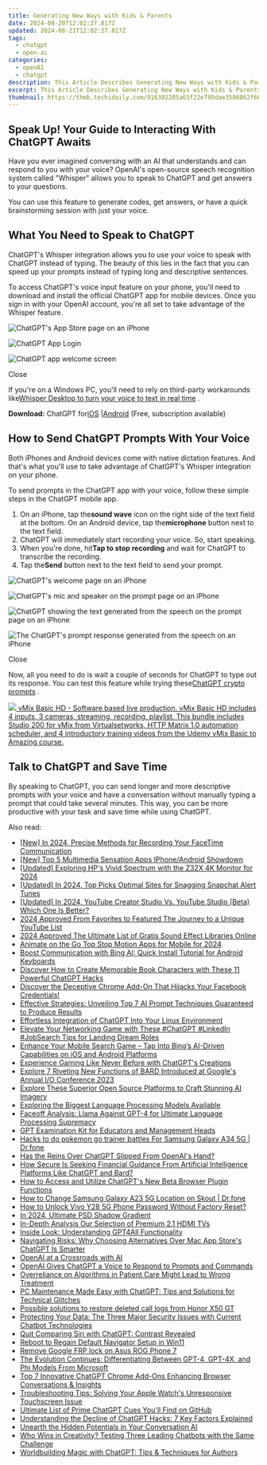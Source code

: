 ```yaml
---
title: Generating New Ways with Kids & Parents
date: 2024-08-20T12:02:27.817Z
updated: 2024-08-21T12:02:27.817Z
tags:
  - chatgpt
  - open-ai
categories:
  - openAI
  - chatgpt
description: This Article Describes Generating New Ways with Kids & Parents
excerpt: This Article Describes Generating New Ways with Kids & Parents
thumbnail: https://thmb.techidaily.com/916392205a65f22e795dae3506862f66749385a09e794f561f2fddd69b31c591.png
---
```


## Speak Up! Your Guide to Interacting With ChatGPT Awaits

 Have you ever imagined conversing with an AI that understands and can respond to you with your voice? OpenAI's open-source speech recognition system called "Whisper" allows you to speak to ChatGPT and get answers to your questions.

 You can use this feature to generate codes, get answers, or have a quick brainstorming session with just your voice.

## What You Need to Speak to ChatGPT

 ChatGPT's Whisper integration allows you to use your voice to speak with ChatGPT instead of typing. The beauty of this lies in the fact that you can speed up your prompts instead of typing long and descriptive sentences.

 To access ChatGPT's voice input feature on your phone, you'll need to download and install the official ChatGPT app for mobile devices. Once you sign in with your OpenAI account, you're all set to take advantage of the Whisper feature.

![ChatGPT's App Store page on an iPhone](https://static1.makeuseofimages.com/wordpress/wp-content/uploads/2023/08/chatgpt-s-app-store-page-on-an-iphone.jpg)

![ChatGPT App Login](https://static1.makeuseofimages.com/wordpress/wp-content/uploads/2023/05/chatgpt-app-login.jpg)

![ChatGPT app welcome screen](https://static1.makeuseofimages.com/wordpress/wp-content/uploads/2023/05/chatgpt-app-welcome-screen.jpg)

Close

 If you're on a Windows PC, you'll need to rely on third-party workarounds like[Whisper Desktop to turn your voice to text in real time](https://www.makeuseof.com/windows-whisper-desktop-guide/) .

**Download:** ChatGPT for[iOS](http://apps.apple.com/app/openai-chatgpt/id6448311069) |[Android](https://www.anrdoezrs.net/links/7251228/type/dlg/sid/UUmuoUeUpU2029654/https://play.google.com/store/apps/details?id=com.openai.chatgpt&hl=en&gl=US) (Free, subscription available)

## How to Send ChatGPT Prompts With Your Voice

 Both iPhones and Android devices come with native dictation features. And that's what you'll use to take advantage of ChatGPT's Whisper integration on your phone.

 To send prompts in the ChatGPT app with your voice, follow these simple steps in the ChatGPT mobile app.

1. On an iPhone, tap the**sound wave** icon on the right side of the text field at the bottom. On an Android device, tap the**microphone** button next to the text field.
2. ChatGPT will immediately start recording your voice. So, start speaking.
3. When you're done, hit**Tap to stop recording** and wait for ChatGPT to transcribe the recording.
4. Tap the**Send** button next to the text field to send your prompt.

![ChatGPT's welcome page on an iPhone](https://static1.makeuseofimages.com/wordpress/wp-content/uploads/2023/09/img_4309.jpg)

![ChatGPT's mic and speaker on the prompt page on an iPhone](https://static1.makeuseofimages.com/wordpress/wp-content/uploads/2023/09/img_4311.jpg)

![ChatGPT showing the text generated from the speech on the prompt page on an iPhone](https://static1.makeuseofimages.com/wordpress/wp-content/uploads/2023/09/img_4313.jpg)

![The ChatGPT's prompt response generated from the speech on an iPhone](https://static1.makeuseofimages.com/wordpress/wp-content/uploads/2023/09/img_4314.jpg)

Close

 Now, all you need to do is wait a couple of seconds for ChatGPT to type out its response. You can test this feature while trying these[ChatGPT crypto prompts](https://www.makeuseof.com/the-best-chatgpt-crypto-prompts/) .

<!-- affiliate ads begin -->
<a href="https://secure.2checkout.com/order/checkout.php?PRODS=4718728&QTY=1&AFFILIATE=108875&CART=1"> <img src="https://secure.avangate.com/images/merchant/ce9a6fb2becc2d235e62b125e9260102/products/vMixCallScreenshot1-large.jpg" border="0"> vMix Basic HD - Software based live production. vMix Basic HD includes 4 inputs, 3 cameras, streaming, recording, playlist. 
This bundle includes Studio 200 for vMix from Virtualsetworks, HTTP Matrix 1.0 automation scheduler, and 4 introductory training videos from the Udemy vMix Basic to Amazing course. </a>
<!-- affiliate ads end -->
## Talk to ChatGPT and Save Time

 By speaking to ChatGPT, you can send longer and more descriptive prompts with your voice and have a conversation without manually typing a prompt that could take several minutes. This way, you can be more productive with your task and save time while using ChatGPT.


<ins class="adsbygoogle"
     style="display:block"
     data-ad-format="autorelaxed"
     data-ad-client="ca-pub-7571918770474297"
     data-ad-slot="1223367746"></ins>



<ins class="adsbygoogle"
     style="display:block"
     data-ad-client="ca-pub-7571918770474297"
     data-ad-slot="8358498916"
     data-ad-format="auto"
     data-full-width-responsive="true"></ins>

<span class="atpl-alsoreadstyle">Also read:</span>
<div><ul>
<li><a href="https://on-screen-recording.techidaily.com/new-in-2024-precise-methods-for-recording-your-facetime-communication/"><u>[New] In 2024, Precise Methods for Recording Your FaceTime Communication</u></a></li>
<li><a href="https://facebook-record-videos.techidaily.com/new-top-5-multimedia-sensation-apps-iphoneandroid-showdown/"><u>[New] Top 5 Multimedia Sensation Apps  IPhone/Android Showdown</u></a></li>
<li><a href="https://fox-access.techidaily.com/updated-exploring-hps-vivid-spectrum-with-the-z32x-4k-monitor-for-2024/"><u>[Updated] Exploring HP's Vivid Spectrum with the Z32X 4K Monitor for 2024</u></a></li>
<li><a href="https://fox-helps.techidaily.com/updated-in-2024-top-picks-optimal-sites-for-snagging-snapchat-alert-tunes/"><u>[Updated] In 2024, Top Picks  Optimal Sites for Snagging Snapchat Alert Tunes</u></a></li>
<li><a href="https://youtube-data.techidaily.com/ed-in-2024-youtube-creator-studio-vs-youtube-studio-beta-which-one-is-better/"><u>[Updated] In 2024, YouTube Creator Studio Vs. YouTube Studio (Beta)  Which One Is Better?</u></a></li>
<li><a href="https://youtube-help.techidaily.com/2024-approved-from-favorites-to-featured-the-journey-to-a-unique-youtube-list/"><u>2024 Approved  From Favorites to Featured  The Journey to a Unique YouTube List</u></a></li>
<li><a href="https://audio-editing.techidaily.com/2024-approved-the-ultimate-list-of-gratis-sound-effect-libraries-online/"><u>2024 Approved The Ultimate List of Gratis Sound Effect Libraries Online</u></a></li>
<li><a href="https://ai-vdieo-software.techidaily.com/animate-on-the-go-top-stop-motion-apps-for-mobile-for-2024/"><u>Animate on the Go Top Stop Motion Apps for Mobile for 2024</u></a></li>
<li><a href="https://tech-haven.techidaily.com/boost-communication-with-bing-ai-quick-install-tutorial-for-android-keyboards/"><u>Boost Communication with Bing AI: Quick Install Tutorial for Android Keyboards</u></a></li>
<li><a href="https://tech-haven.techidaily.com/discover-how-to-create-memorable-book-characters-with-these-11-powerful-chatgpt-hacks/"><u>Discover How to Create Memorable Book Characters with These 11 Powerful ChatGPT Hacks</u></a></li>
<li><a href="https://tech-haven.techidaily.com/discover-the-deceptive-chrome-add-on-that-hijacks-your-facebook-credentials/"><u>Discover the Deceptive Chrome Add-On That Hijacks Your Facebook Credentials!</u></a></li>
<li><a href="https://tech-haven.techidaily.com/effective-strategies-unveiling-top-7-ai-prompt-techniques-guaranteed-to-produce-results/"><u>Effective Strategies: Unveiling Top 7 AI Prompt Techniques Guaranteed to Produce Results</u></a></li>
<li><a href="https://tech-hub.techidaily.com/effortless-integration-of-chatgpt-into-your-linux-environment/"><u>Effortless Integration of ChatGPT Into Your Linux Environment</u></a></li>
<li><a href="https://tech-haven.techidaily.com/elevate-your-networking-game-with-these-chatgpt-linkedin-jobsearch-tips-for-landing-dream-roles/"><u>Elevate Your Networking Game with These #ChatGPT #LinkedIn #JobSearch Tips for Landing Dream Roles</u></a></li>
<li><a href="https://tech-haven.techidaily.com/enhance-your-mobile-search-game-tap-into-bings-ai-driven-capabilities-on-ios-and-android-platforms/"><u>Enhance Your Mobile Search Game – Tap Into Bing’s AI-Driven Capabilities on iOS and Android Platforms</u></a></li>
<li><a href="https://tech-haven.techidaily.com/experience-gaming-like-never-before-with-chatgpts-creations/"><u>Experience Gaming Like Never Before with ChatGPT's Creations</u></a></li>
<li><a href="https://tech-haven.techidaily.com/explore-7-riveting-new-functions-of-bard-introduced-at-googles-annual-io-conference-2023/"><u>Explore 7 Riveting New Functions of BARD Introduced at Google's Annual I/O Conference 2023</u></a></li>
<li><a href="https://tech-haven.techidaily.com/explore-these-superior-open-source-platforms-to-craft-stunning-ai-imagery/"><u>Explore These Superior Open Source Platforms to Craft Stunning AI Imagery</u></a></li>
<li><a href="https://tech-haven.techidaily.com/exploring-the-biggest-language-processing-models-available/"><u>Exploring the Biggest Language Processing Models Available</u></a></li>
<li><a href="https://tech-haven.techidaily.com/faceoff-analysis-llama-against-gpt-4-for-ultimate-language-processing-supremacy/"><u>Faceoff Analysis: Llama Against GPT-4 for Ultimate Language Processing Supremacy</u></a></li>
<li><a href="https://tech-haven.techidaily.com/gpt-examination-kit-for-educators-and-management-heads/"><u>GPT Examination Kit for Educators and Management Heads</u></a></li>
<li><a href="https://change-location.techidaily.com/hacks-to-do-pokemon-go-trainer-battles-for-samsung-galaxy-a34-5g-drfone-by-drfone-virtual-android/"><u>Hacks to do pokemon go trainer battles For Samsung Galaxy A34 5G | Dr.fone</u></a></li>
<li><a href="https://tech-haven.techidaily.com/has-the-reins-over-chatgpt-slipped-from-openais-hand/"><u>Has the Reins Over ChatGPT Slipped From OpenAI's Hand?</u></a></li>
<li><a href="https://tech-haven.techidaily.com/how-secure-is-seeking-financial-guidance-from-artificial-intelligence-platforms-like-chatgpt-and-bard/"><u>How Secure Is Seeking Financial Guidance From Artificial Intelligence Platforms Like ChatGPT and Bard?</u></a></li>
<li><a href="https://tech-haven.techidaily.com/how-to-access-and-utilize-chatgpts-new-beta-browser-plugin-functions/"><u>How to Access and Utilize ChatGPT's New Beta Browser Plugin Functions</u></a></li>
<li><a href="https://location-social.techidaily.com/how-to-change-samsung-galaxy-a23-5g-location-on-skout-drfone-by-drfone-virtual-android/"><u>How to Change Samsung Galaxy A23 5G Location on Skout | Dr.fone</u></a></li>
<li><a href="https://unlock-android.techidaily.com/how-to-unlock-vivo-y28-5g-phone-password-without-factory-reset-by-drfone-android/"><u>How to Unlock Vivo Y28 5G Phone Password Without Factory Reset?</u></a></li>
<li><a href="https://fox-boxes.techidaily.com/in-2024-ultimate-psd-shadow-gradient/"><u>In 2024, Ultimate PSD Shadow Gradient</u></a></li>
<li><a href="https://extra-lessons.techidaily.com/in-depth-analysis-our-selection-of-premium-21-hdmi-tvs/"><u>In-Depth Analysis  Our Selection of Premium 2.1 HDMI TVs</u></a></li>
<li><a href="https://tech-haven.techidaily.com/inside-look-understanding-gpt4all-functionality/"><u>Inside Look: Understanding GPT4All Functionality</u></a></li>
<li><a href="https://tech-haven.techidaily.com/navigating-risks-why-choosing-alternatives-over-mac-app-stores-chatgpt-is-smarter/"><u>Navigating Risks: Why Choosing Alternatives Over Mac App Store's ChatGPT Is Smarter</u></a></li>
<li><a href="https://tech-haven.techidaily.com/openai-at-a-crossroads-with-ai/"><u>OpenAI at a Crossroads with AI</u></a></li>
<li><a href="https://tech-haven.techidaily.com/openai-gives-chatgpt-a-voice-to-respond-to-prompts-and-commands/"><u>OpenAI Gives ChatGPT a Voice to Respond to Prompts and Commands</u></a></li>
<li><a href="https://tech-haven.techidaily.com/overreliance-on-algorithms-in-patient-care-might-lead-to-wrong-treatment/"><u>Overreliance on Algorithms in Patient Care Might Lead to Wrong Treatment</u></a></li>
<li><a href="https://tech-haven.techidaily.com/pc-maintenance-made-easy-with-chatgpt-tips-and-solutions-for-technical-glitches/"><u>PC Maintenance Made Easy with ChatGPT: Tips and Solutions for Technical Glitches</u></a></li>
<li><a href="https://review-topics.techidaily.com/possible-solutions-to-restore-deleted-call-logs-from-honor-x50-gt-by-fonelab-android-recover-call-logs/"><u>Possible solutions to restore deleted call logs from Honor X50 GT</u></a></li>
<li><a href="https://tech-haven.techidaily.com/protecting-your-data-the-three-major-security-issues-with-current-chatbot-technologies/"><u>Protecting Your Data: The Three Major Security Issues with Current Chatbot Technologies</u></a></li>
<li><a href="https://tech-haven.techidaily.com/quit-comparing-siri-with-chatgpt-contrast-revealed/"><u>Quit Comparing Siri with ChatGPT: Contrast Revealed</u></a></li>
<li><a href="https://windows11.techidaily.com/reboot-to-regain-default-navigator-setup-in-win11/"><u>Reboot to Regain Default Navigator Setup in Win11</u></a></li>
<li><a href="https://review-topics.techidaily.com/remove-google-frp-lock-on-asus-rog-phone-7-by-drfone-android-unlock-remove-google-frp/"><u>Remove Google FRP lock on Asus ROG Phone 7</u></a></li>
<li><a href="https://tech-haven.techidaily.com/the-evolution-continues-differentiating-between-gpt-4-gpt-4x-and-phi-models-from-microsoft/"><u>The Evolution Continues: Differentiating Between GPT-4, GPT-4X, and Phi Models From Microsoft</u></a></li>
<li><a href="https://tech-haven.techidaily.com/top-7-innovative-chatgpt-chrome-add-ons-enhancing-browser-conversations-and-insights/"><u>Top 7 Innovative ChatGPT Chrome Add-Ons Enhancing Browser Conversations & Insights</u></a></li>
<li><a href="https://techtrends.techidaily.com/troubleshooting-tips-solving-your-apple-watchs-unresponsive-touchscreen-issue/"><u>Troubleshooting Tips: Solving Your Apple Watch's Unresponsive Touchscreen Issue</u></a></li>
<li><a href="https://tech-haven.techidaily.com/ultimate-list-of-prime-chatgpt-cues-youll-find-on-github/"><u>Ultimate List of Prime ChatGPT Cues You'll Find on GitHub</u></a></li>
<li><a href="https://tech-haven.techidaily.com/understanding-the-decline-of-chatgpt-hacks-7-key-factors-explained/"><u>Understanding the Decline of ChatGPT Hacks: 7 Key Factors Explained</u></a></li>
<li><a href="https://tech-haven.techidaily.com/unearth-the-hidden-potentials-in-your-conversation-ai/"><u>Unearth the Hidden Potentials in Your Conversation AI</u></a></li>
<li><a href="https://tech-haven.techidaily.com/who-wins-in-creativity-testing-three-leading-chatbots-with-the-same-challenge/"><u>Who Wins in Creativity? Testing Three Leading Chatbots with the Same Challenge</u></a></li>
<li><a href="https://tech-haven.techidaily.com/worldbuilding-magic-with-chatgpt-tips-and-techniques-for-authors/"><u>Worldbuilding Magic with ChatGPT: Tips & Techniques for Authors</u></a></li>
</ul></div>

